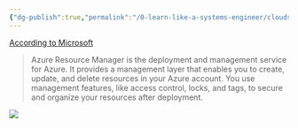 ```yaml
---
{"dg-publish":true,"permalink":"/0-learn-like-a-systems-engineer/clouds/azure/azure-services/azure-resource-manager/","noteIcon":"","created":"2025-04-15T14:11:19.585-04:00"}
---
```






[According to Microsoft](https://learn.microsoft.com/en-us/azure/azure-resource-manager/management/overview)
>Azure Resource Manager is the deployment and management service for Azure. It provides a management layer that enables you to create, update, and delete resources in your Azure account. You use management features, like access control, locks, and tags, to secure and organize your resources after deployment.

![](https://i.imgur.com/Qba8mnf.png)
